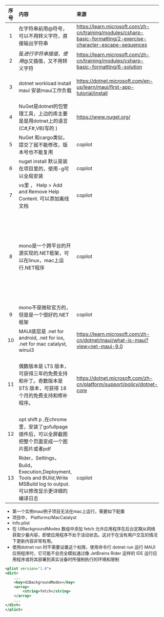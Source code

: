 | 序号 | 内容                                                                                                      | 来源                                                                                                               | 备注                                 | 类型   |
|:--:|:--------------------------------------------------------------------------------------------------------|:-----------------------------------------------------------------------------------------------------------------|:-----------------------------------|:-----|
| 1  | 在字符串前用@符号，可以不用转义字符，直接输出字符串                                                                              | https://learn.microsoft.com/zh-cn/training/modules/csharp-basic-formatting/2-exercise-character-escape-sequences |                                    | tip  |
| 2  | 是$进行字符串插值，使用$@又插值，又不用转义字符                                                                               | https://learn.microsoft.com/zh-cn/training/modules/csharp-basic-formatting/6-solution                            |                                    | tip  |
| 3  | dotnet workload install maui  安装maui工作负载                                                                | https://dotnet.microsoft.com/en-us/learn/maui/first-app-tutorial/install                                         | mac上需要sudo                         | tip  |
| 4  | NuGet是dotnet的包管理工具，上边的库主要是是用dotnet上的语言(C#,F#,VB)写的 )                                                    | https://www.nuget.org/                                                                                           |                                    | tool | 
| 5  | NuGet 和cargo类似，提交了就不能修改，版本号也不能复用                                                                        | copilot                                                                                                          |                                    | tip  |
| 6  | nuget install 默认是装在项目里的，使用-g可以全局安装                                                                      | copilot                                                                                                          |                                    | tip  |
| 7  | vs里 ， Help > Add and Remove Help Content. 可以添加离线文档                                                      | copilot                                                                                                          |                                    | tip  |
| 8  | mono是一个跨平台的开源实现的.NET框架，可以在linux，mac上运行.NET程序                                                            | copilot                                                                                                          | nuget就是就是执行mono + exe,可以在不同的操作系统执行 | tip  |
| 9  | mono不是微软官方的，但是是一个很好的.NET框架                                                                              | copilot                                                                                                          |                                    | tip  |
| 10 | MAUI底层是 .net for android, .net for ios, .net for mac catalyst, winui3                                   | https://learn.microsoft.com/zh-cn/dotnet/maui/what-is-maui?view=net-maui-9.0                                     |                                    | tip  |
| 11 | 偶数版本是 LTS 版本，可获得三年的免费支持和补丁。奇数版本是 STS 版本，可获得 18 个月的免费支持和修补程序。                                            | https://dotnet.microsoft.com/zh-cn/platform/support/policy/dotnet-core                                           | 最佳实践可能是使用最新版本的lts版                 | tip  |
| 12 | opt shift p  ,在chrome里，安装了gofullpage插件后，可以全屏截图 把整个页面变成一个图片图片或者pdf                                       |                                                                                                                  |                                    | tip  |
| 13 | Rider，Settings， Build，Execution,Deployment, Tools and BUild,Write MSBuild log to output. 可以修改显示更详细的编译日志 | copilot                                                                                                          |                                    | tip  |



- 第一个实例maui例子项目无法在mac上运行，需要如下配置
- 项目中， Platforms/MacCatalyst
- Info.plist
- 在 UIBackgroundModes 数组中添加 fetch 允许应用程序在后台定期从网络获取少量内容，即使应用程序不处于活动状态。这对于在没有用户交互的情况下更新内容非常有用。
- 使用dotnet run 时不需要设置这个权限，使用命令行 dotnet run 运行 MAUI 应用程序时，它可能不会完全模拟通过像 JetBrains Rider 这样的 IDE 运行应用程序或将其部署到真实设备时所强制执行的环境和限制
```xml
<plist version="1.0">
<dict>
    ...
    <key>UIBackgroundModes</key>
    <array>
        <string>fetch</string>
    </array>
    ...
</dict>
</plist>
```